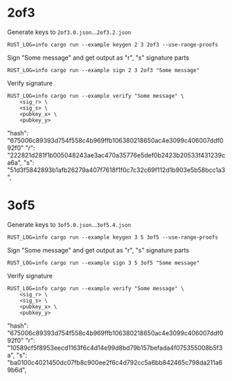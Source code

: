 # 2of3

Generate keys to `2of3.0.json`...`2of3.2.json`

```
RUST_LOG=info cargo run --example keygen 2 3 2of3 --use-range-proofs
```

Sign "Some message" and get output as "r", "s" signature parts

```
RUST_LOG=info cargo run --example sign 2 3 2of3 "Some message"
```

Verify signature

```
RUST_LOG=info cargo run --example verify "Some message" \
    <sig_r> \
    <sig_s> \
    <pubkey_x> \
    <pubkey_y>
```

"hash": "675006c89393d754f558c4b969ffb106380218650ac4e3099c406007ddf092f0"
"r": "222821d281f1b005048243ae3ac470a35776e5def0b2423b20533f431239ca6a",
"s": "51d3f5842893b1afb26279a407f7618f1f0c7c32c69f112d1b903e5b58bcc1a3",

# 3of5

Generate keys to `3of5.0.json`...`3of5.4.json`

```
RUST_LOG=info cargo run --example keygen 3 5 3of5 --use-range-proofs
```

Sign "Some message" and get output as "r", "s" signature parts

```
RUST_LOG=info cargo run --example sign 3 5 3of5 "Some message"
```

Verify signature

```
RUST_LOG=info cargo run --example verify "Some message" \
    <sig_r> \
    <sig_s> \
    <pubkey_x> \
    <pubkey_y>
```

"hash": "675006c89393d754f558c4b969ffb106380218650ac4e3099c406007ddf092f0"
"r": "10589cf5f8953eecd1163f6c4d14e99d8bd79b157befada4f075355008b5f3a",
"s": "ba0100c4021450dc07fb8c900ee2f6c4d792cc5a6bb842465c798da211a69b6d",
